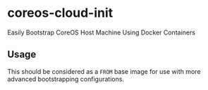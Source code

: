 # coreos-cloud-init
Easily Bootstrap CoreOS Host Machine Using Docker Containers

## Usage

This should be considered as a `FROM` base image for use with more advanced bootstrapping configurations.

